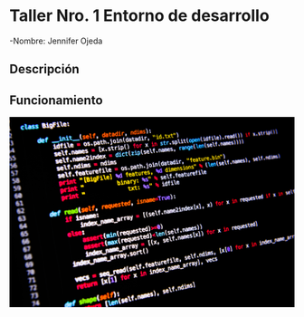 # Taller Nro. 1 Entorno de desarrollo

-Nombre: Jennifer Ojeda

## Descripción

## Funcionamiento


![](img/python.jpg)

